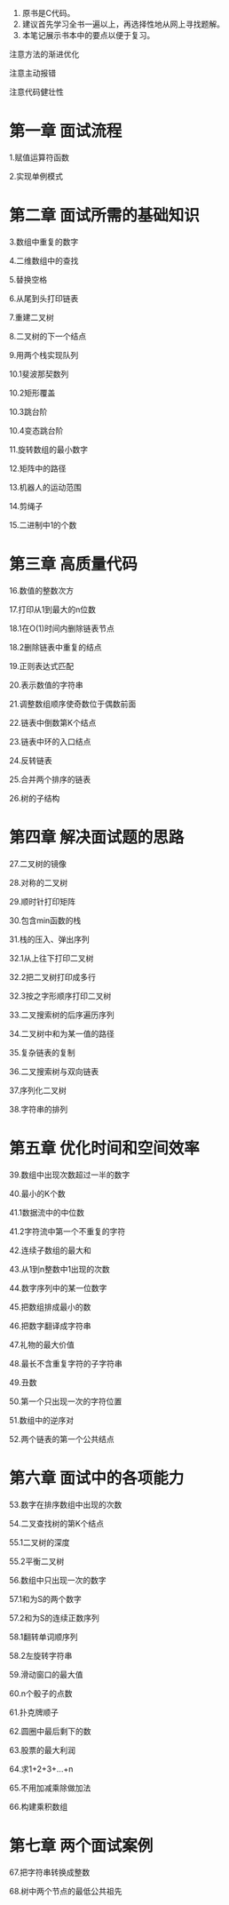 1. 原书是C代码。
2. 建议首先学习全书一遍以上，再选择性地从网上寻找题解。
3. 本笔记展示书本中的要点以便于复习。

注意方法的渐进优化

注意主动报错

注意代码健壮性

# 第一章 面试流程

1.赋值运算符函数

2.实现单例模式

# 第二章 面试所需的基础知识

3.数组中重复的数字

4.二维数组中的查找

5.替换空格

6.从尾到头打印链表

7.重建二叉树

8.二叉树的下一个结点

9.用两个栈实现队列

10.1斐波那契数列

10.2矩形覆盖

10.3跳台阶

10.4变态跳台阶

11.旋转数组的最小数字

12.矩阵中的路径

13.机器人的运动范围

14.剪绳子

15.二进制中1的个数

# 第三章 高质量代码

16.数值的整数次方

17.打印从1到最大的n位数

18.1在O(1)时间内删除链表节点

18.2删除链表中重复的结点

19.正则表达式匹配

20.表示数值的字符串

21.调整数组顺序使奇数位于偶数前面

22.链表中倒数第K个结点

23.链表中环的入口结点

24.反转链表

25.合并两个排序的链表

26.树的子结构

# 第四章 解决面试题的思路

27.二叉树的镜像

28.对称的二叉树

29.顺时针打印矩阵

30.包含min函数的栈

31.栈的压入、弹出序列

32.1从上往下打印二叉树

32.2把二叉树打印成多行

32.3按之字形顺序打印二叉树

33.二叉搜索树的后序遍历序列

34.二叉树中和为某一值的路径

35.复杂链表的复制

36.二叉搜索树与双向链表

37.序列化二叉树

38.字符串的排列

# 第五章 优化时间和空间效率

39.数组中出现次数超过一半的数字

40.最小的K个数

41.1数据流中的中位数

41.2字符流中第一个不重复的字符

42.连续子数组的最大和

43.从1到n整数中1出现的次数

44.数字序列中的某一位数字

45.把数组排成最小的数

46.把数字翻译成字符串

47.礼物的最大价值

48.最长不含重复字符的子字符串

49.丑数

50.第一个只出现一次的字符位置

51.数组中的逆序对

52.两个链表的第一个公共结点

# 第六章 面试中的各项能力



53.数字在排序数组中出现的次数

54.二叉查找树的第K个结点

55.1二叉树的深度

55.2平衡二叉树

56.数组中只出现一次的数字

57.1和为S的两个数字

57.2和为S的连续正数序列

58.1翻转单词顺序列

58.2左旋转字符串

59.滑动窗口的最大值

60.n个骰子的点数

61.扑克牌顺子

62.圆圈中最后剩下的数

63.股票的最大利润

64.求1+2+3+...+n

65.不用加减乘除做加法

66.构建乘积数组

# 第七章 两个面试案例

67.把字符串转换成整数

68.树中两个节点的最低公共祖先



